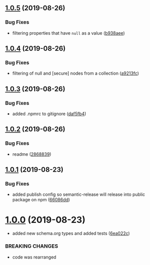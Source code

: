 ## [1.0.5](https://github.com/researchgate/react-structured-data/compare/v1.0.4...v1.0.5) (2019-08-26)


### Bug Fixes

* filtering properties that have `null` as a value ([b938aee](https://github.com/researchgate/react-structured-data/commit/b938aee))

## [1.0.4](https://github.com/researchgate/react-structured-data/compare/v1.0.3...v1.0.4) (2019-08-26)


### Bug Fixes

* filtering of null and [secure] nodes from a collection ([a9213fc](https://github.com/researchgate/react-structured-data/commit/a9213fc))

## [1.0.3](https://github.com/researchgate/react-structured-data/compare/v1.0.2...v1.0.3) (2019-08-26)


### Bug Fixes

* added .npmrc to gitignore ([daf5fb4](https://github.com/researchgate/react-structured-data/commit/daf5fb4))

## [1.0.2](https://github.com/researchgate/react-structured-data/compare/v1.0.1...v1.0.2) (2019-08-26)

### Bug Fixes

- readme
  ([2868839](https://github.com/researchgate/react-structured-data/commit/2868839))

## [1.0.1](https://github.com/researchgate/react-structured-data/compare/v1.0.0...v1.0.1) (2019-08-23)

### Bug Fixes

- added publish config so semantic-release will release into public package on
  npm
  ([66086dd](https://github.com/researchgate/react-structured-data/commit/66086dd))

# [1.0.0](https://github.com/researchgate/react-structured-data/compare/v0.0.14...v1.0.0) (2019-08-23)

- added new schema.org types and added tests
  ([6ea022c](https://github.com/researchgate/react-structured-data/commit/6ea022c))

### BREAKING CHANGES

- code was rearranged
